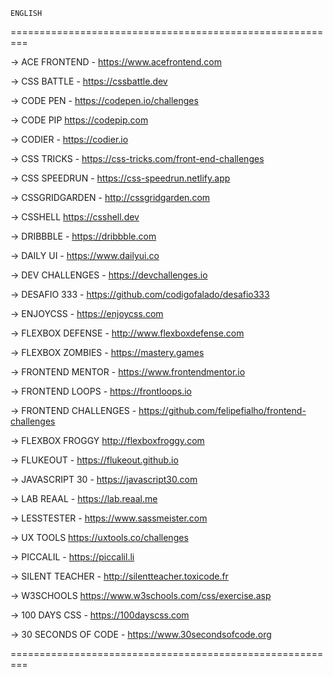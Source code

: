 
```
ENGLISH
```

=========================================================


-> ACE FRONTEND - 
https://www.acefrontend.com


-> CSS BATTLE -
https://cssbattle.dev


-> CODE PEN -
https://codepen.io/challenges


-> CODE PIP
https://codepip.com


-> CODIER -
https://codier.io


-> CSS TRICKS -
https://css-tricks.com/front-end-challenges


-> CSS SPEEDRUN - 
https://css-speedrun.netlify.app


-> CSSGRIDGARDEN - 
http://cssgridgarden.com


-> CSSHELL
https://csshell.dev


-> DRIBBBLE -
https://dribbble.com


-> DAILY UI -
https://www.dailyui.co


-> DEV CHALLENGES -
https://devchallenges.io


-> DESAFIO 333 - 
https://github.com/codigofalado/desafio333


-> ENJOYCSS - 
https://enjoycss.com


-> FLEXBOX DEFENSE -
http://www.flexboxdefense.com


-> FLEXBOX ZOMBIES -
https://mastery.games


-> FRONTEND MENTOR -
https://www.frontendmentor.io


-> FRONTEND LOOPS -
https://frontloops.io


-> FRONTEND CHALLENGES - 
https://github.com/felipefialho/frontend-challenges


-> FLEXBOX FROGGY
http://flexboxfroggy.com


-> FLUKEOUT -
https://flukeout.github.io


-> JAVASCRIPT 30 -
https://javascript30.com


-> LAB REAAL -
https://lab.reaal.me


-> LESSTESTER -
https://www.sassmeister.com


-> UX TOOLS
https://uxtools.co/challenges


-> PICCALIL -
https://piccalil.li


-> SILENT TEACHER -
http://silentteacher.toxicode.fr


-> W3SCHOOLS
https://www.w3schools.com/css/exercise.asp


-> 100 DAYS CSS -
https://100dayscss.com


-> 30 SECONDS OF CODE - 
https://www.30secondsofcode.org


=========================================================
